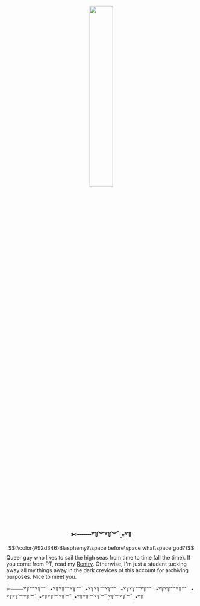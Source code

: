 <!DOCTYPE html>

<p align=center>
  <img src='https://cdn.discordapp.com/attachments/873508544270442546/1260515157168095302/horropediaaa_smaller.png?ex=668f99b8&is=668e4838&hm=37157758ef3d35e18eccbfb1e3bcefc2a6d48564735753bcafadcfb6b8769e69&' width='35%'>
</p>
<h3 id=divide align='center'>
  ✄┈┈┈┈꒷꒦︶꒷꒦︶ ๋ ࣭ ⭑꒷꒦
</h3>
</html>

$${\color{#92d346}Blasphemy?\space before\space what\space god?}$$
Queer guy who likes to sail the high seas from time to time (all the time). If you come from PT, read my [Rentry](https://rentry.co/enrgyxentry). Otherwise, I'm just a student tucking away all my things away in the dark crevices of this account for archiving purposes. Nice to meet you.

  ✄┈┈┈┈꒷꒦︶꒷꒦︶ ๋ ࣭ ⭑꒷꒦꒷꒦︶꒷꒦︶ ๋ ࣭ ⭑꒷꒦꒷꒦︶꒷꒦︶ ๋ ࣭ ⭑꒷꒦꒷꒦︶꒷꒦︶ ๋ ࣭ ⭑꒷꒦꒷꒦︶꒷꒦︶ ๋ ࣭ ⭑꒷꒦꒷꒦︶꒷꒦︶ ๋ ࣭ ⭑꒷꒦꒷꒦︶꒷꒦︶ ๋ ࣭ ⭑꒷꒦꒷꒦︶꒷꒦︶ ๋ ࣭꒷꒦︶꒷꒦︶ ๋ ࣭ ⭑꒷꒦
